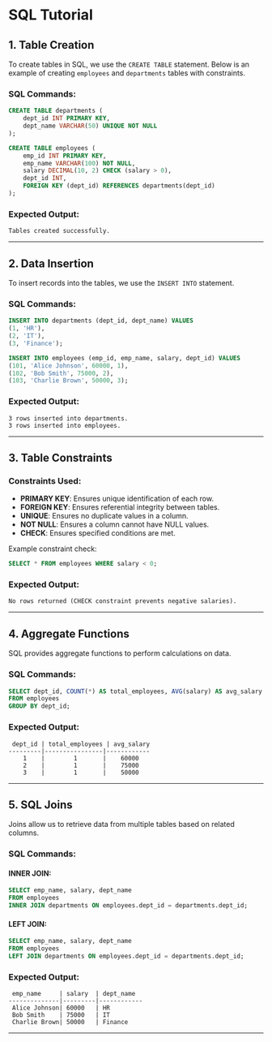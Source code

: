 # SQL Tutorial

## 1. Table Creation

To create tables in SQL, we use the `CREATE TABLE` statement. Below is an example of creating `employees` and `departments` tables with constraints.

### SQL Commands:

```sql
CREATE TABLE departments (
    dept_id INT PRIMARY KEY,
    dept_name VARCHAR(50) UNIQUE NOT NULL
);

CREATE TABLE employees (
    emp_id INT PRIMARY KEY,
    emp_name VARCHAR(100) NOT NULL,
    salary DECIMAL(10, 2) CHECK (salary > 0),
    dept_id INT,
    FOREIGN KEY (dept_id) REFERENCES departments(dept_id)
);
```

### Expected Output:

```
Tables created successfully.
```

---

## 2. Data Insertion

To insert records into the tables, we use the `INSERT INTO` statement.

### SQL Commands:

```sql
INSERT INTO departments (dept_id, dept_name) VALUES
(1, 'HR'),
(2, 'IT'),
(3, 'Finance');

INSERT INTO employees (emp_id, emp_name, salary, dept_id) VALUES
(101, 'Alice Johnson', 60000, 1),
(102, 'Bob Smith', 75000, 2),
(103, 'Charlie Brown', 50000, 3);
```

### Expected Output:

```
3 rows inserted into departments.
3 rows inserted into employees.
```

---

## 3. Table Constraints

### Constraints Used:

- **PRIMARY KEY**: Ensures unique identification of each row.
- **FOREIGN KEY**: Ensures referential integrity between tables.
- **UNIQUE**: Ensures no duplicate values in a column.
- **NOT NULL**: Ensures a column cannot have NULL values.
- **CHECK**: Ensures specified conditions are met.

Example constraint check:

```sql
SELECT * FROM employees WHERE salary < 0;
```

### Expected Output:

```
No rows returned (CHECK constraint prevents negative salaries).
```

---

## 4. Aggregate Functions

SQL provides aggregate functions to perform calculations on data.

### SQL Commands:

```sql
SELECT dept_id, COUNT(*) AS total_employees, AVG(salary) AS avg_salary
FROM employees
GROUP BY dept_id;
```

### Expected Output:

```
 dept_id | total_employees | avg_salary
---------|----------------|------------
    1    |        1       |    60000   
    2    |        1       |    75000   
    3    |        1       |    50000   
```

---

## 5. SQL Joins

Joins allow us to retrieve data from multiple tables based on related columns.

### SQL Commands:

#### INNER JOIN:

```sql
SELECT emp_name, salary, dept_name
FROM employees
INNER JOIN departments ON employees.dept_id = departments.dept_id;
```

#### LEFT JOIN:

```sql
SELECT emp_name, salary, dept_name
FROM employees
LEFT JOIN departments ON employees.dept_id = departments.dept_id;
```

### Expected Output:

```
 emp_name     | salary  | dept_name
--------------|---------|------------
 Alice Johnson| 60000   | HR         
 Bob Smith    | 75000   | IT         
 Charlie Brown| 50000   | Finance    
```

---



